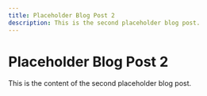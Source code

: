 ```yaml
---
title: Placeholder Blog Post 2
description: This is the second placeholder blog post.
---
```


# Placeholder Blog Post 2

This is the content of the second placeholder blog post.
